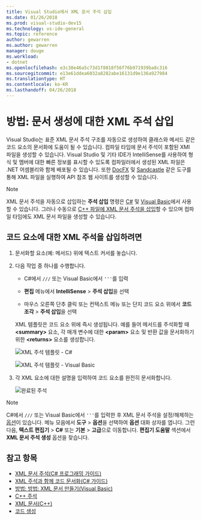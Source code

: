 ```yaml
---
title: Visual Studio에서 XML 문서 주석 삽입
ms.date: 01/26/2018
ms.prod: visual-studio-dev15
ms.technology: vs-ide-general
ms.topic: reference
author: gewarren
ms.author: gewarren
manager: douge
ms.workload:
- dotnet
ms.openlocfilehash: e3c38e46a5c73d1f8018f56f76b971939ba8c316
ms.sourcegitcommit: e13e61ddea6032a8282abe16131d9e136a927984
ms.translationtype: HT
ms.contentlocale: ko-KR
ms.lasthandoff: 04/26/2018
---
```

# <a name="how-to-insert-xml-comments-for-documentation-generation"></a>방법: 문서 생성에 대한 XML 주석 삽입

Visual Studio는 표준 XML 문서 주석 구조를 자동으로 생성하여 클래스와 메서드 같은 코드 요소의 문서화에 도움이 될 수 있습니다. 컴파일 타임에 문서 주석이 포함된 XMl 파일을 생성할 수 있습니다. Visual Studio 및 기타 IDE가 IntelliSense를 사용하여 형식 및 멤버에 대한 빠른 정보를 표시할 수 있도록 컴파일러에서 생성된 XML 파일은 .NET 어셈블리와 함께 배포될 수 있습니다. 또한 [DocFX](https://dotnet.github.io/docfx/) 및 [Sandcastle](https://www.microsoft.com/download/details.aspx?id=10526) 같은 도구를 통해 XML 파일을 실행하여 API 참조 웹 사이트를 생성할 수 있습니다.

> [!NOTE]
> XML 문서 주석을 자동으로 삽입하는 **주석 삽입** 명령은 [C#](/dotnet/csharp/programming-guide/xmldoc/xml-documentation-comments) 및 [Visual Basic](/dotnet/visual-basic/programming-guide/program-structure/how-to-create-xml-documentation)에서 사용할 수 있습니다. 그러나 수동으로 [C++ 파일에 XML 문서 주석을 삽입](/cpp/ide/xml-documentation-visual-cpp)할 수 있으며 컴파일 타임에도 XML 문서 파일을 생성할 수 있습니다.

## <a name="to-insert-xml-comments-for-a-code-element"></a>코드 요소에 대한 XML 주석을 삽입하려면

1. 문서화할 요소(예: 메서드) 위에 텍스트 커서를 놓습니다.

1. 다음 작업 중 하나를 수행합니다.

   - C#에서 `///` 또는 Visual Basic에서 `'''`를 입력

   - **편집** 메뉴에서 **IntelliSense** > **주석 삽입**을 선택

   - 마우스 오른쪽 단추 클릭 또는 컨텍스트 메뉴 또는 단지 코드 요소 위에서 **코드 조각** > **주석 삽입**을 선택

   XML 템플릿은 코드 요소 위에 즉시 생성됩니다. 예를 들어 메서드를 주석화할 때 **\<summary\>** 요소, 각 매개 변수에 대한 **\<param\>** 요소 및 반환 값을 문서화하기 위한 **\<returns\>** 요소를 생성합니다.

   ![XML 주석 템플릿 - C#](media/doc-preview-cs.png)

   ![XML 주석 템플릿 - Visual Basic](media/doc-preview-vb.png)

1. 각 XML 요소에 대한 설명을 입력하여 코드 요소를 완전히 문서화합니다.

   ![완료된 주석](media/doc-result-cs.png)

> [!NOTE]
> C#에서 `///` 또는 Visual Basic에서 `'''`를 입력한 후 XML 문서 주석을 설정/해제하는 [옵션](../../ide/reference/options-text-editor-csharp-advanced.md)이 있습니다. 메뉴 모음에서 **도구** > **옵션**을 선택하여 **옵션** 대화 상자를 엽니다. 그런 다음, **텍스트 편집기** > **C#** 또는 **기본** > **고급**으로 이동합니다. **편집기 도움말** 섹션에서 **XML 문서 주석 생성** 옵션을 찾습니다.

## <a name="see-also"></a>참고 항목

- [XML 문서 주석(C# 프로그래밍 가이드)](/dotnet/csharp/programming-guide/xmldoc/xml-documentation-comments)
- [XML 주석과 함께 코드 문서화(C# 가이드)](/dotnet/csharp/codedoc)
- [방법: 방법: XML 문서 만들기(Visual Basic)](/dotnet/visual-basic/programming-guide/program-structure/how-to-create-xml-documentation)
- [C++ 주석](/cpp/cpp/comments-cpp)
- [XML 문서(C++)](/cpp/ide/xml-documentation-visual-cpp)
- [코드 생성](../code-generation-in-visual-studio.md)
